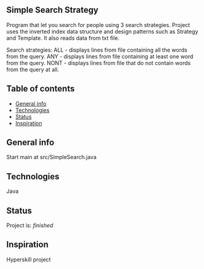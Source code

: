 ## Simple Search Strategy

Program that let you search for people using 3 search strategies. Project uses the inverted index data structure and design patterns such as Strategy and Template. It also reads data from txt file.

Search strategies:
ALL - displays lines from file containing all the words from the query.
ANY - displays lines from file containing at least one word from the query.
NONT - displays lines from file that do not contain words from the query at all.

## Table of contents

- [General info](#general-info)
- [Technologies](#technologies)
- [Status](#status)
- [Inspiration](#inspiration)

## General info

Start main at src/SimpleSearch.java

## Technologies

Java

## Status

Project is: _finished_

## Inspiration

Hyperskill project
